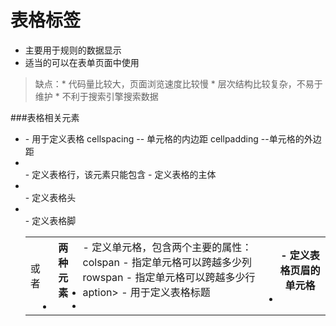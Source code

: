 # 表格标签
  * 主要用于规则的数据显示
  * 适当的可以在表单页面中使用
   >缺点：* 代码量比较大，页面浏览速度比较慢
          * 层次结构比较复杂，不易于维护
          * 不利于搜索引擎搜索数据

###表格相关元素
  * <table> - 用于定义表格
    cellspacing -- 单元格的内边距
    cellpadding --单元格的外边距 
  * <tr> - 定义表格行，该元素只能包含<td>或者<th>两种元素
  * <td> - 定义单元格，包含两个主要的属性：
    colspan - 指定单元格可以跨越多少列
    rowspan - 指定单元格可以跨越多少行
  * aption> - 用于定义表格标题
  * <th> - 定义表格页眉的单元格
  * <tbody> - 定义表格的主体
  * <thead> - 定义表格头
  * <tfoot> - 定义表格脚
